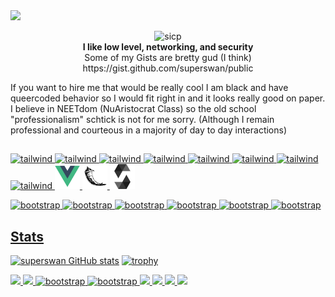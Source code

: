 <img src="https://anlucas.neocities.org/anybrow.gif"/>
<p align="center">
<img src="https://raw.githubusercontent.com/cat-milk/Anime-Girls-Holding-Programming-Books/master/SICP/Kanna_Kamui_Finds_SICP.jpg" alt="sicp" width="640"/><br>
  <strong>I like low level, networking, and security</strong> <br>
  Some of my Gists are bretty gud (I think)
https://gist.github.com/superswan/public
</p>

If you want to hire me that would be really cool I am black and have queercoded behavior so I would fit right in and it looks really good on paper. I believe in NEETdom (NuAristocrat Class) so the old school "professionalism" schtick is not for me sorry. (Although I remain professional and courteous in a majority of day to day interactions) 
## 
<p align="left">
        <a href="#"> 
        <img src="https://raw.githubusercontent.com/abrahamcalf/programming-languages-logos/master/src/c/c_48x48.png" alt="tailwind" width="40" height="40" /> <a href="#"> 
        <a href="#"> 
        <img src="https://raw.githubusercontent.com/abrahamcalf/programming-languages-logos/master/src/cpp/cpp_48x48.png" alt="tailwind" width="40" height="40" /> <a href="#"> 
        <a href="#"> 
        <img src="https://raw.githubusercontent.com/abrahamcalf/programming-languages-logos/master/src/python/python_48x48.png" alt="tailwind" width="40" height="40" /> <a href="#"> 
        <a href="#"> 
        <img src="https://raw.githubusercontent.com/abrahamcalf/programming-languages-logos/master/src/go/go_48x48.png" alt="tailwind" width="40" height="40" /> <a href="#"> 
        <a href="#"> 
        <img src="https://raw.githubusercontent.com/abrahamcalf/programming-languages-logos/master/src/php/php_48x48.png" alt="tailwind" width="40" height="40" /> <a href="#"> 
        <a href="#"> 
        <img src="https://raw.githubusercontent.com/abrahamcalf/programming-languages-logos/master/src/html/html_48x48.png" alt="tailwind" width="40" height="40" /> <a href="#"> 
        <a href="#"> 
        <img src="https://raw.githubusercontent.com/abrahamcalf/programming-languages-logos/master/src/css/css_48x48.png" alt="tailwind" width="40" height="40" /> <a href="#"> 
        <a href="#"> 
        <img src="https://raw.githubusercontent.com/abrahamcalf/programming-languages-logos/master/src/javascript/javascript_48x48.png" alt="tailwind" width="40" height="40" /> <a href="#"> 
        <a href="#"> 
        <img src="https://raw.githubusercontent.com/devicons/devicon/master/icons/vuejs/vuejs-original.svg" alt="tailwind" width="40" height="40" /> <a href="#"> 
        <a href="#"> 
        <img src="https://raw.githubusercontent.com/devicons/devicon/master/icons/flask/flask-original.svg" alt="tailwind" width="40" height="40" /> <a href="#"> 
        <a href="#"> 
        <img src="https://raw.githubusercontent.com/devicons/devicon/master/icons/solidity/solidity-original.svg" alt="tailwind" width="40" height="40" /> <a href="#"> 
        </p>

<p align="left">
    <a href="#">
        <img src="https://avatars.githubusercontent.com/u/3716965?s=200&v=4" alt="bootstrap" width="40" height="40" />
    <a href="#"> 
    <a href="#">
        <img src="https://raw.githubusercontent.com/EgoistDeveloper/operating-system-logos/master/src/48x48/LIN.png" alt="bootstrap" width="40" height="40" />
    <a href="#"> 
    <a href="#">
        <img src="https://raw.githubusercontent.com/EgoistDeveloper/operating-system-logos/master/src/48x48/ARL.png" alt="bootstrap" width="40" height="40" />
    <a href="#"> 
    <a href="#">
        <img src="https://raw.githubusercontent.com/EgoistDeveloper/operating-system-logos/master/src/48x48/DEB.png" alt="bootstrap" width="40" height="40" />
    <a href="#"> 
    <a href="#">
        <img src="https://raw.githubusercontent.com/EgoistDeveloper/operating-system-logos/master/src/48x48/WIN.png" alt="bootstrap" width="40" height="40" />
    <a href="#"> 
    <a href="#">
        <img src="https://raw.githubusercontent.com/EgoistDeveloper/operating-system-logos/master/src/48x48/MAC.png" alt="bootstrap" width="40" height="40" />
    <a href="#"> 
</p>

## Stats
![superswan GitHub stats](https://github-readme-stats.vercel.app/api?username=superswan)[](https://github.com/anuraghazra/github-readme-stats)
[![trophy](https://github-profile-trophy.vercel.app/?username=ryo-ma)](https://github.com/ryo-ma/github-profile-trophy)



<p align="left">
    <a href="#">
        <img src="https://anlucas.neocities.org/fspeech96.gif"/>
    <a href="#">
        <img src="https://anlucas.neocities.org/html.gif" />
    <a href="#">
        <img src="https://anlucas.neocities.org/getacomp.jpg" alt="bootstrap" />
    <a href="#">
        <img src="https://anlucas.neocities.org/noedit.jpg" alt="bootstrap" />
    <a href="#">
        <img src="https://anlucas.neocities.org/try_intermind_communicator.gif"  />
    <a href="#">
        <img src="https://anlucas.neocities.org/erisnow.gif" />
    <a href="#">
        <img src="https://anlucas.neocities.org/vi_now.gif" />
    <a href="#">
        <img src="https://anlucas.neocities.org/powered-by-debian.gif" />
</p>
